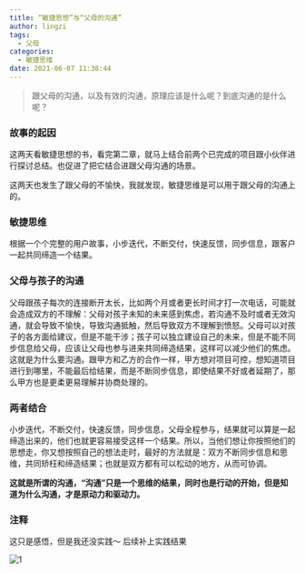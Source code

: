 ```yaml
---
title: “敏捷思想”与“父母的沟通”
author: lingzi
tags:
  - 父母
categories:
  - 敏捷思维
date: 2021-06-07 11:38:44
---
```


> 跟父母的沟通，以及有效的沟通，原理应该是什么呢？到底沟通的是什么呢？

### 故事的起因
这两天看敏捷思想的书，看完第二章，就马上结合前两个已完成的项目跟小伙伴进行探讨总结。也促进了把它结合进跟父母沟通的场景。

这两天也发生了跟父母的不愉快，我就发现，敏捷思维是可以用于跟父母的沟通上的。

### 敏捷思维
根据一个个完整的用户故事，小步迭代，不断交付，快速反馈，同步信息，跟客户一起共同缔造一个结果。

### 父母与孩子的沟通
父母跟孩子每次的连接断开太长，比如两个月或者更长时间才打一次电话，可能就会造成双方的不理解：父母对孩子未知的未来感到焦虑，若沟通不及时或者无效沟通，就会导致不愉快，导致沟通抵触，然后导致双方不理解到愤怒。父母可以对孩子的各方面给建议，但是不能干涉；孩子可以独立建设自己的未来，但是不能不同步信息给父母，应该让父母也参与进来共同缔造结果，这样可以减少他们的焦虑。这就是为什么要沟通。跟甲方和乙方的合作一样，甲方想对项目可控，想知道项目进行到哪里，不能最后给结果，而是不断同步信息，即使结果不好或者延期了，那么甲方也是更柔更易理解并协商处理的。

### 两者结合
小步迭代，不断交付，快速反馈，同步信息，父母全程参与，结果就可以算是一起缔造出来的，他们也就更容易接受这样一个结果。所以，当他们想让你按照他们的思想走，你又想按照自己的想法走时，最好的方法就是：双方不断同步信息和思维，共同矫枉和缔造结果；也就是双方都有可以松动的地方，从而可协调。

**这就是所谓的沟通，“沟通”只是一个思维的结果，同时也是行动的开始，但是知道为什么沟通，才是原动力和驱动力。**

### 注释
这只是感悟，但是我还没实践～   后续补上实践结果

![1](./1.jpg)

